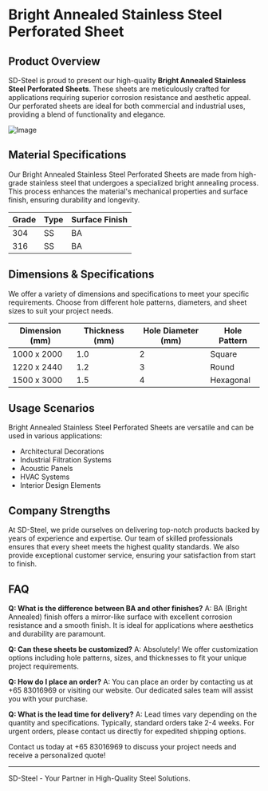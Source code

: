 # Bright Annealed Stainless Steel Perforated Sheet

## Product Overview
SD-Steel is proud to present our high-quality **Bright Annealed Stainless Steel Perforated Sheets**. These sheets are meticulously crafted for applications requiring superior corrosion resistance and aesthetic appeal. Our perforated sheets are ideal for both commercial and industrial uses, providing a blend of functionality and elegance.

![Image](https://github.com/user-attachments/assets/2567258e-e124-4816-932d-1809bd27ef0b)

## Material Specifications
Our Bright Annealed Stainless Steel Perforated Sheets are made from high-grade stainless steel that undergoes a specialized bright annealing process. This process enhances the material's mechanical properties and surface finish, ensuring durability and longevity.

| Grade | Type | Surface Finish |
|-------|------|----------------|
| 304   | SS   | BA              |
| 316   | SS   | BA              |

## Dimensions & Specifications
We offer a variety of dimensions and specifications to meet your specific requirements. Choose from different hole patterns, diameters, and sheet sizes to suit your project needs.

| Dimension (mm) | Thickness (mm) | Hole Diameter (mm) | Hole Pattern |
|----------------|----------------|--------------------|--------------|
| 1000 x 2000    | 1.0            | 2                  | Square       |
| 1220 x 2440    | 1.2            | 3                  | Round        |
| 1500 x 3000    | 1.5            | 4                  | Hexagonal    |

## Usage Scenarios
Bright Annealed Stainless Steel Perforated Sheets are versatile and can be used in various applications:
- Architectural Decorations
- Industrial Filtration Systems
- Acoustic Panels
- HVAC Systems
- Interior Design Elements

## Company Strengths
At SD-Steel, we pride ourselves on delivering top-notch products backed by years of experience and expertise. Our team of skilled professionals ensures that every sheet meets the highest quality standards. We also provide exceptional customer service, ensuring your satisfaction from start to finish.

## FAQ
**Q: What is the difference between BA and other finishes?**
A: BA (Bright Annealed) finish offers a mirror-like surface with excellent corrosion resistance and a smooth finish. It is ideal for applications where aesthetics and durability are paramount.

**Q: Can these sheets be customized?**
A: Absolutely! We offer customization options including hole patterns, sizes, and thicknesses to fit your unique project requirements.

**Q: How do I place an order?**
A: You can place an order by contacting us at +65 83016969 or visiting our website. Our dedicated sales team will assist you with your purchase.

**Q: What is the lead time for delivery?**
A: Lead times vary depending on the quantity and specifications. Typically, standard orders take 2-4 weeks. For urgent orders, please contact us directly for expedited shipping options.

Contact us today at +65 83016969 to discuss your project needs and receive a personalized quote!

---

SD-Steel - Your Partner in High-Quality Steel Solutions.